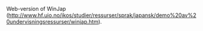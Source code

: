 Web-version of WinJap (http://www.hf.uio.no/ikos/studier/ressurser/sprak/japansk/demo%20av%20undervisningsressurser/winjap.htm).
